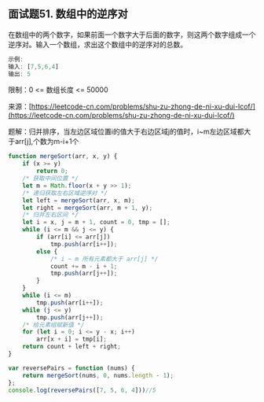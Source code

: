 ## 面试题51. 数组中的逆序对
在数组中的两个数字，如果前面一个数字大于后面的数字，则这两个数字组成一个逆序对。输入一个数组，求出这个数组中的逆序对的总数。
```javascript
示例:
输入: [7,5,6,4]
输出: 5
```
限制：0 <= 数组长度 <= 50000    

来源：[https://leetcode-cn.com/problems/shu-zu-zhong-de-ni-xu-dui-lcof/](https://leetcode-cn.com/problems/shu-zu-zhong-de-ni-xu-dui-lcof/)  

题解：归并排序，当左边区域位置i的值大于右边区域j的值时，i~m左边区域都大于arr[j],个数为m-i+1个
```javascript
function mergeSort(arr, x, y) {
    if (x >= y)
        return 0;
    /* 获取中间位置 */
    let m = Math.floor(x + y >> 1);
    /* 递归获取左右区域逆序对 */
    let left = mergeSort(arr, x, m);
    let right = mergeSort(arr, m + 1, y);
    /* 归并左右区间 */
    let i = x, j = m + 1, count = 0, tmp = [];
    while (i <= m && j <= y) {
        if (arr[i] <= arr[j])
            tmp.push(arr[i++]);
        else {
            /* i ~ m 所有元素都大于 arr[j] */
            count += m - i + 1;
            tmp.push(arr[j++]);
        }
    }
    while (i <= m)
        tmp.push(arr[i++]);
    while (j <= y)
        tmp.push(arr[j++]);
    /* 给元素组赋新值 */
    for (let i = 0; i <= y - x; i++)
        arr[x + i] = tmp[i];
    return count + left + right;
}

var reversePairs = function (nums) {
    return mergeSort(nums, 0, nums.length - 1);
};
console.log(reversePairs([7, 5, 6, 4]))//5

```
